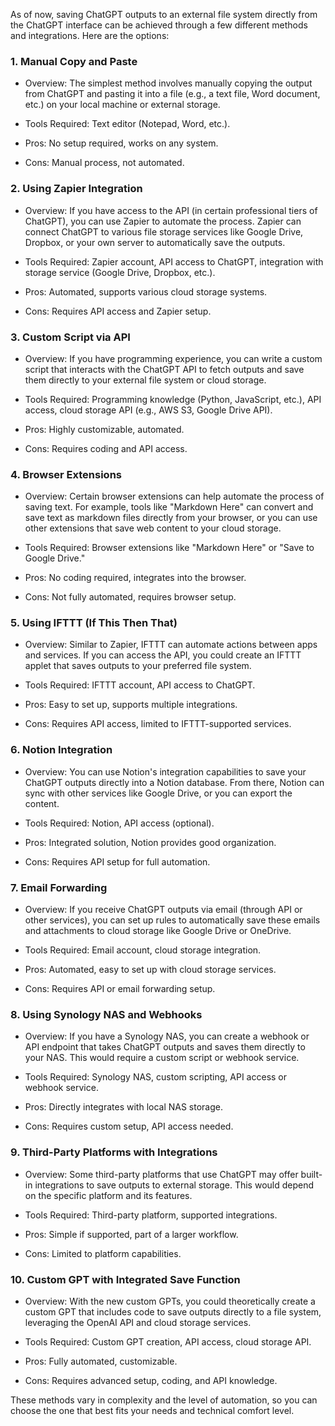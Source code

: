 As of now, saving ChatGPT outputs to an external file system directly from the ChatGPT interface can be achieved through a few different methods and integrations. Here are the options:

### 1. Manual Copy and Paste

- Overview: The simplest method involves manually copying the output from ChatGPT and pasting it into a file (e.g., a text file, Word document, etc.) on your local machine or external storage.

- Tools Required: Text editor (Notepad, Word, etc.).

- Pros: No setup required, works on any system.

- Cons: Manual process, not automated.

### 2. Using Zapier Integration

- Overview: If you have access to the API (in certain professional tiers of ChatGPT), you can use Zapier to automate the process. Zapier can connect ChatGPT to various file storage services like Google Drive, Dropbox, or your own server to automatically save the outputs.

- Tools Required: Zapier account, API access to ChatGPT, integration with storage service (Google Drive, Dropbox, etc.).

- Pros: Automated, supports various cloud storage systems.

- Cons: Requires API access and Zapier setup.

### 3. Custom Script via API

- Overview: If you have programming experience, you can write a custom script that interacts with the ChatGPT API to fetch outputs and save them directly to your external file system or cloud storage.

- Tools Required: Programming knowledge (Python, JavaScript, etc.), API access, cloud storage API (e.g., AWS S3, Google Drive API).

- Pros: Highly customizable, automated.

- Cons: Requires coding and API access.

### 4. Browser Extensions

- Overview: Certain browser extensions can help automate the process of saving text. For example, tools like "Markdown Here" can convert and save text as markdown files directly from your browser, or you can use other extensions that save web content to your cloud storage.

- Tools Required: Browser extensions like "Markdown Here" or "Save to Google Drive."

- Pros: No coding required, integrates into the browser.

- Cons: Not fully automated, requires browser setup.

### 5. Using IFTTT (If This Then That)

- Overview: Similar to Zapier, IFTTT can automate actions between apps and services. If you can access the API, you could create an IFTTT applet that saves outputs to your preferred file system.

- Tools Required: IFTTT account, API access to ChatGPT.

- Pros: Easy to set up, supports multiple integrations.

- Cons: Requires API access, limited to IFTTT-supported services.

### 6. Notion Integration

- Overview: You can use Notion's integration capabilities to save your ChatGPT outputs directly into a Notion database. From there, Notion can sync with other services like Google Drive, or you can export the content.

- Tools Required: Notion, API access (optional).

- Pros: Integrated solution, Notion provides good organization.

- Cons: Requires API setup for full automation.

### 7. Email Forwarding

- Overview: If you receive ChatGPT outputs via email (through API or other services), you can set up rules to automatically save these emails and attachments to cloud storage like Google Drive or OneDrive.

- Tools Required: Email account, cloud storage integration.

- Pros: Automated, easy to set up with cloud storage services.

- Cons: Requires API or email forwarding setup.

### 8. Using Synology NAS and Webhooks

- Overview: If you have a Synology NAS, you can create a webhook or API endpoint that takes ChatGPT outputs and saves them directly to your NAS. This would require a custom script or webhook service.

- Tools Required: Synology NAS, custom scripting, API access or webhook service.

- Pros: Directly integrates with local NAS storage.

- Cons: Requires custom setup, API access needed.

### 9. Third-Party Platforms with Integrations

- Overview: Some third-party platforms that use ChatGPT may offer built-in integrations to save outputs to external storage. This would depend on the specific platform and its features.

- Tools Required: Third-party platform, supported integrations.

- Pros: Simple if supported, part of a larger workflow.

- Cons: Limited to platform capabilities.

### 10. Custom GPT with Integrated Save Function

- Overview: With the new custom GPTs, you could theoretically create a custom GPT that includes code to save outputs directly to a file system, leveraging the OpenAI API and cloud storage services.

- Tools Required: Custom GPT creation, API access, cloud storage API.

- Pros: Fully automated, customizable.

- Cons: Requires advanced setup, coding, and API knowledge.

These methods vary in complexity and the level of automation, so you can choose the one that best fits your needs and technical comfort level.